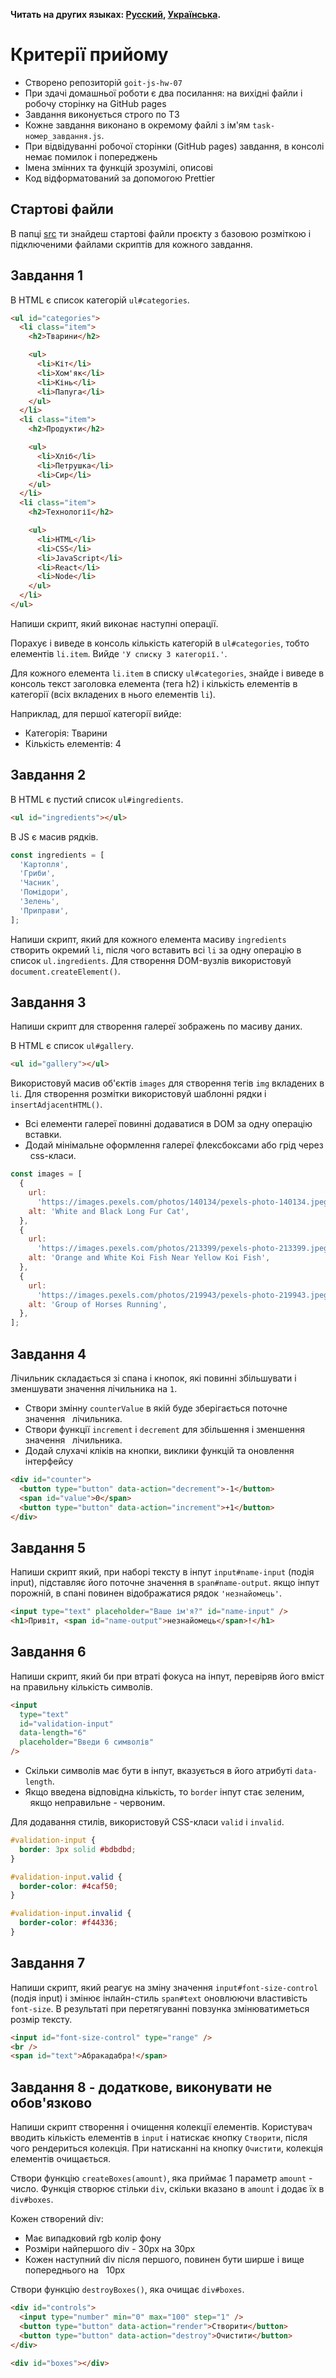 **Читать на других языках: [Русский](README.md), [Українська](README.ua.md).**

# Критерії прийому

- Створено репозиторій `goit-js-hw-07`
- При здачі домашньої роботи є два посилання: на вихідні файли і робочу сторінку
  на GitHub pages
- Завдання виконується строго по ТЗ
- Кожне завдання виконано в окремому файлі з ім'ям `task-номер_завдання.js`.
- При відвідуванні робочої сторінки (GitHub pages) завдання, в консолі немає
  помилок і попереджень
- Імена змінних та функцій зрозумілі, описові
- Код відформатований за допомогою Prettier

## Стартові файли

В папці [src](./src) ти знайдеш стартові файли проєкту з базовою розміткою і
підключеними файлами скриптів для кожного завдання.

## Завдання 1

В HTML є список категорій `ul#categories`.

```html
<ul id="categories">
  <li class="item">
    <h2>Тварини</h2>

    <ul>
      <li>Кіт</li>
      <li>Хом'як</li>
      <li>Кінь</li>
      <li>Папуга</li>
    </ul>
  </li>
  <li class="item">
    <h2>Продукти</h2>

    <ul>
      <li>Хліб</li>
      <li>Петрушка</li>
      <li>Сир</li>
    </ul>
  </li>
  <li class="item">
    <h2>Технології</h2>

    <ul>
      <li>HTML</li>
      <li>CSS</li>
      <li>JavaScript</li>
      <li>React</li>
      <li>Node</li>
    </ul>
  </li>
</ul>
```

Напиши скрипт, який виконає наступні операції.

Порахує і виведе в консоль кількість категорій в `ul#categories`, тобто
елементів `li.item`. Вийде `'У списку 3 категорії.'`.

Для кожного елемента `li.item` в списку `ul#categories`, знайде і виведе в
консоль текст заголовка елемента (тега h2) і кількість елементів в категорії
(всіх вкладених в нього елементів `li`).

Наприклад, для першої категорії вийде:

- Категорія: Тварини
- Кількість елементів: 4

## Завдання 2

В HTML є пустий список `ul#ingredients`.

```html
<ul id="ingredients"></ul>
```

В JS є масив рядків.

```js
const ingredients = [
  'Картопля',
  'Гриби',
  'Часник',
  'Помідори',
  'Зелень',
  'Приправи',
];
```

Напиши скрипт, який для кожного елемента масиву `ingredients` створить окремий
`li`, після чого вставить всі `li` за одну операцію в список `ul.ingredients`.
Для створення DOM-вузлів використовуй `document.createElement()`.

## Завдання 3

Напиши скрипт для створення галереї зображень по масиву даних.

В HTML є список `ul#gallery`.

```html
<ul id="gallery"></ul>
```

Використовуй масив об'єктів `images` для створення тегів `img` вкладених в `li`.
Для створення розмітки використовуй шаблонні рядки і `insertAdjacentHTML()`.

- Всі елементи галереї повинні додаватися в DOM за одну операцію вставки.
- Додай мінімальне оформлення галереї флексбоксами або грід через   css-класи.

```js
const images = [
  {
    url:
      'https://images.pexels.com/photos/140134/pexels-photo-140134.jpeg?auto=compress&cs=tinysrgb&dpr=2&h=750&w=1260',
    alt: 'White and Black Long Fur Cat',
  },
  {
    url:
      'https://images.pexels.com/photos/213399/pexels-photo-213399.jpeg?auto=compress&cs=tinysrgb&dpr=2&h=750&w=1260',
    alt: 'Orange and White Koi Fish Near Yellow Koi Fish',
  },
  {
    url:
      'https://images.pexels.com/photos/219943/pexels-photo-219943.jpeg?auto=compress&cs=tinysrgb&dpr=2&h=750&w=1260',
    alt: 'Group of Horses Running',
  },
];
```

## Завдання 4

Лічильник складається зі спана і кнопок, які повинні збільшувати і зменшувати
значення лічильника на `1`.

- Створи змінну `counterValue` в якій буде зберігається поточне значення
    лічильника.
- Створи функції `increment` і `decrement` для збільшення і зменшення значення
    лічильника.
- Додай слухачі кліків на кнопки, виклики функцій та оновлення інтерфейсу

```html
<div id="counter">
  <button type="button" data-action="decrement">-1</button>
  <span id="value">0</span>
  <button type="button" data-action="increment">+1</button>
</div>
```

## Завдання 5

Напиши скрипт який, при наборі тексту в інпут `input#name-input` (подія input),
підставляє його поточне значення в `span#name-output`. якщо інпут порожній, в
спані повинен відображатися рядок `'незнайомець'`.

```html
<input type="text" placeholder="Ваше ім'я?" id="name-input" />
<h1>Привіт, <span id="name-output">незнайомець</span>!</h1>
```

## Завдання 6

Напиши скрипт, який би при втраті фокуса на інпут, перевіряв його вміст на
правильну кількість символів.

```html
<input
  type="text"
  id="validation-input"
  data-length="6"
  placeholder="Введи 6 символів"
/>
```

- Скільки символів має бути в інпут, вказується в його атрибуті `data-length`.
- Якщо введена відповідна кількість, то `border` інпут стає зеленим,   якщо
  неправильне - червоним.

Для додавання стилів, використовуй CSS-класи `valid` і `invalid`.

```css
#validation-input {
  border: 3px solid #bdbdbd;
}

#validation-input.valid {
  border-color: #4caf50;
}

#validation-input.invalid {
  border-color: #f44336;
}
```

## Завдання 7

Напиши скрипт, який реагує на зміну значення `input#font-size-control` (подія
input) і змінює інлайн-стиль `span#text` оновлюючи властивість `font-size`. В
результаті при перетягуванні повзунка змінюватиметься розмір тексту.

```html
<input id="font-size-control" type="range" />
<br />
<span id="text">Абракадабра!</span>
```

## Завдання 8 - додаткове, виконувати не обов'язково

Напиши скрипт створення і очищення колекції елементів. Користувач вводить
кількість елементів в `input` і натискає кнопку `Створити`, після чого
рендериться колекція. При натисканні на кнопку `Очистити`, колекція елементів
очищається.

Створи функцію `createBoxes(amount)`, яка приймає 1 параметр `amount` - число.
Функція створює стільки `div`, скільки вказано в `amount` і додає їх в
`div#boxes`.

Кожен створений div:

- Має випадковий rgb колір фону
- Розміри найпершого div - 30px на 30px
- Кожен наступний div після першого, повинен бути ширше і вище попереднього на
    10px

Створи функцію `destroyBoxes()`, яка очищає `div#boxes`.

```html
<div id="controls">
  <input type="number" min="0" max="100" step="1" />
  <button type="button" data-action="render">Створити</button>
  <button type="button" data-action="destroy">Очистити</button>
</div>

<div id="boxes"></div>
```

